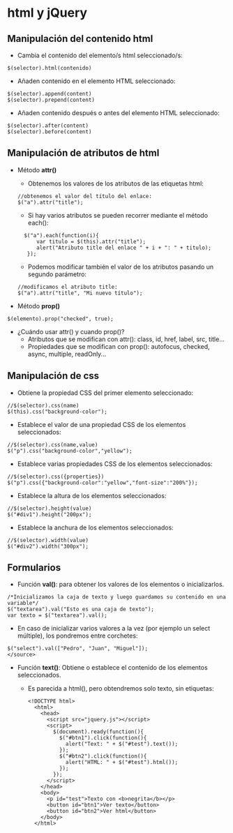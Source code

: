 # html y jQuery


## Manipulación del contenido html
- Cambia el contenido del elemento/s html seleccionado/s:
```
$(selector).html(contenido)
```
- Añaden contenido en el elemento HTML seleccionado:
```
$(selector).append(content)
$(selector).prepend(content)
```
- Añaden contenido después o antes del elemento HTML seleccionado:
```
$(selector).after(content)
$(selector).before(content)
```


## Manipulación de atributos de html

- Método **attr()**
  - Obtenemos los valores de los atributos de las etiquetas html:
  
  ```
  //obtenemos el valor del título del enlace:
  $("a").attr("title");
  ```


  - Si hay varios atributos se pueden recorrer mediante el método each():
  ```
    $("a").each(function(i){
        var titulo = $(this).attr("title");
        alert("Atributo title del enlace " + i + ": " + titulo);
     });
  ```


  -  Podemos modificar también el valor de los atributos pasando un segundo parámetro:

    ```
    //modificamos el atributo title:
    $("a").attr("title", "Mi nuevo título");
    ```


- Método **prop()**

```
$(elemento).prop("checked", true);
```
- ¿Cuándo usar attr() y cuando prop()?
  - Atributos que se modifican con attr(): class, id, href, label, src, title...
  - Propiedades que se modifican con prop(): autofocus, checked, async, multiple, readOnly...


## Manipulación de css
- Obtiene la propiedad CSS del primer elemento seleccionado:
```
//$(selector).css(name) 	
$(this).css("background-color"); 
```

- Establece el valor de una propiedad CSS de los elementos seleccionados:
```
//$(selector).css(name,value) 	
$("p").css("background-color","yellow"); 
```
- Establece varias propiedades CSS de los elementos seleccionados:
```
//$(selector).css({properties}) 
$("p").css({"background-color":"yellow","font-size":"200%"}); 
```

- Establece la altura de los elementos seleccionados:
```
//$(selector).height(value) 	
$("#div1").height("200px"); 
```

- Establece la anchura de los elementos seleccionados:
```
//$(selector).width(value) 	
$("#div2").width("300px");
```


## Formularios
- Función **val()**: para obtener los valores de los elementos o inicializarlos.
```
/*Inicializamos la caja de texto y luego guardamos su contenido en una variable*/
$("textarea").val("Esto es una caja de texto");
var texto = $("textarea").val();
```
- En caso de inicializar varios valores a la vez (por ejemplo un select múltiple), los pondremos entre corchetes:
```
$("select").val(["Pedro", "Juan", "Miguel"]);
</source>
```

- Función **text()**: Obtiene o establece el contenido de los elementos seleccionados.
  - Es parecida a html(), pero obtendremos solo texto, sin etiquetas:
  
    ```
    <!DOCTYPE html>
      <html>
        <head>
          <script src="jquery.js"></script>
          <script>
            $(document).ready(function(){
              $("#btn1").click(function(){
                alert("Text: " + $("#test").text());
              });
              $("#btn2").click(function(){
                alert("HTML: " + $("#test").html());
              });
            });
          </script>
        </head>
        <body>
          <p id="test">Texto con <b>negrita</b></p>
          <button id="btn1">Ver texto</button>
          <button id="btn2">Ver html</button>
        </body>
      </html>

    ```
